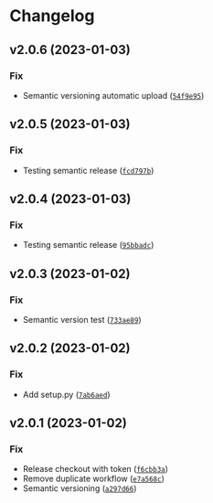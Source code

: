 # Changelog

<!--next-version-placeholder-->

## v2.0.6 (2023-01-03)
### Fix
* Semantic versioning automatic upload ([`54f9e95`](https://github.com/HLasse/TextDescriptives/commit/54f9e956330157d458d0851f8d040b01899503c7))

## v2.0.5 (2023-01-03)
### Fix
* Testing semantic release ([`fcd797b`](https://github.com/HLasse/TextDescriptives/commit/fcd797bd81a4e5fbc7d162d4d8530f6898ea4b1a))

## v2.0.4 (2023-01-03)
### Fix
* Testing semantic release ([`95bbadc`](https://github.com/HLasse/TextDescriptives/commit/95bbadc040d64bbf6c1d3579b9ad44f9fe0a2459))

## v2.0.3 (2023-01-02)
### Fix
* Semantic version test ([`733ae89`](https://github.com/HLasse/TextDescriptives/commit/733ae898969322b3a214e841de41885f235815dc))

## v2.0.2 (2023-01-02)
### Fix
* Add setup.py ([`7ab6aed`](https://github.com/HLasse/TextDescriptives/commit/7ab6aedae39943781d75025e9ae8e403ad9ece6a))

## v2.0.1 (2023-01-02)
### Fix
* Release checkout with token ([`f6cbb3a`](https://github.com/HLasse/TextDescriptives/commit/f6cbb3afd2c9624e38d59f62ec122bd98a8629df))
* Remove duplicate workflow ([`e7a568c`](https://github.com/HLasse/TextDescriptives/commit/e7a568c87a2f938ed222d3c83b641ec7d2006a44))
* Semantic versioning ([`a297d66`](https://github.com/HLasse/TextDescriptives/commit/a297d666626ed2997d69eec55b77e9d09b636a8c))
